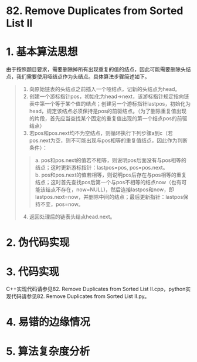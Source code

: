 # 82. Remove Duplicates from Sorted List II

# 1. 基本算法思想
由于按照题目要求，需要删除掉所有出现重复的值的结点，因此可能需要删除头结点，我们需要使用哑结点作为头结点。具体算法步骤简述如下。

> 1. 向原始链表的头结点之前插入一个哑结点，记新的头结点为head。
> 2. 创建一个游标指针pos，初始化为head->next，该游标指针规定指向链表中第一个等于某个值的结点；创建另一个游标指针lastpos，初始化为head，规定该结点必须保持是pos的前驱结点。（为了删除重复值出现的片段，首先应当查找某个固定的重复值出现的第一个结点pos的前驱结点）
> 3. 若pos和pos.next均不为空结点，则循环执行下列步骤a到c（若pos.next为空，则不可能出现与pos相等的重复值结点，因此作为判断条件）：
>> a. pos和pos.next的值若不相等，则说明pos后面没有与pos相等的结点；这时更新游标指针：lastpos=pos, pos=pos.next。  
>> b. pos和pos.next的值若相等，则说明pos后存在与pos相等的重复结点；这时首先查找pos后第一个与pos不相等的结点now（也有可能该结点不存在，now=NULL)，然后连接lastpos和now，即lastpos.next=now，并删除中间的结点；最后更新指针：lastpos保持不变，pos=now。
> 4. 返回处理后的链表头结点head.next。

# 2. 伪代码实现


# 3. 代码实现
C++实现代码请参见82. Remove Duplicates from Sorted List II.cpp，python实现代码请参见82. Remove Duplicates from Sorted List II.py。


# 4. 易错的边缘情况


# 5. 算法复杂度分析


